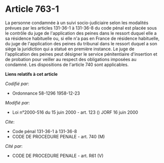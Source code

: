 # Article 763-1

La personne condamnée à un suivi socio-judiciaire selon les modalités prévues par les articles 131-36-1 à 131-36-8 du code
pénal est placée sous le contrôle du juge de l'application des peines dans le ressort duquel elle a sa résidence habituelle
ou, si elle n'a pas en France de résidence habituelle, du juge de l'application des peines du tribunal dans le ressort duquel
a son siège la juridiction qui a statué en première instance. Le juge de l'application des peines peut désigner le service
pénitentiaire d'insertion et de probation pour veiller au respect des obligations imposées au condamné. Les dispositions de
l'article 740 sont applicables.

**Liens relatifs à cet article**

_Codifié par_:

  - Ordonnance 58-1296 1958-12-23

_Modifié par_:

  - Loi n°2000-516 du 15 juin 2000 - art. 123 () JORF 16 juin 2000

_Cite_:

  - Code pénal 131-36-1 à 131-36-8
  - CODE DE PROCEDURE PENALE - art. 740 (M)

_Cité par_:

  - CODE DE PROCEDURE PENALE - art. R61 (V)
